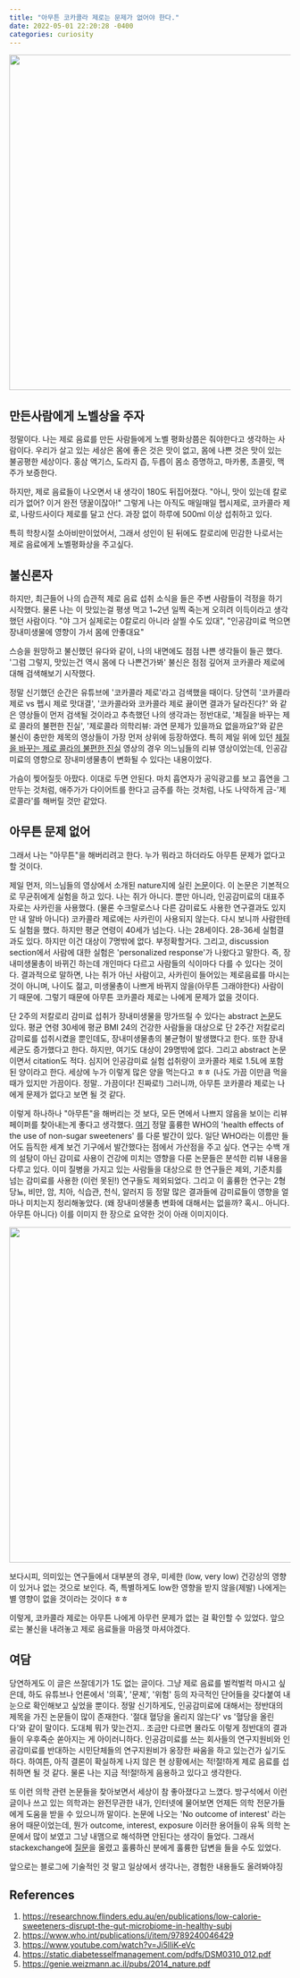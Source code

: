 ```yaml
---
title: "아무튼 코카콜라 제로는 문제가 없어야 한다."
date: 2022-05-01 22:20:28 -0400
categories: curiosity
---
```


<script type="text/x-mathjax-config">
MathJax.Hub.Config({
    displayAlign: "left"
});
</script>

<img src="https://img.hankyung.com/photo/202202/AKR20220224032400003_01_i_P4.jpg" width="600">

## 만든사람에게 노벨상을 주자 ##

정말이다.
나는 제로 음료를 만든 사람들에게 노벨 평화상쯤은 줘야한다고 생각하는 사람이다.
우리가 살고 있는 세상은 몸에 좋은 것은 맛이 없고, 몸에 나쁜 것은 맛이 있는 불공평한 세상이다.
홍삼 액기스, 도라지 즙, 두릅이 몸소 증명하고, 마카롱, 초콜릿, 맥주가 보증한다.

하지만, 제로 음료들이 나오면서 내 생각이 180도 뒤집어졌다.
"아니, 맛이 있는데 칼로리가 없어? 이거 완전 댕꿀이잖아!"
그렇게 나는 아직도 매일매일 펩시제로, 코카콜라 제로, 나랑드사이다 제로를 달고 산다.
과장 없이 하루에 500ml 이상 섭취하고 있다.

특히 학창시절 소아비만이었어서, 그래서 성인이 된 뒤에도 칼로리에 민감한 나로서는 제로 음료에게 노벨평화상을 주고싶다.

## 불신론자 ##

하지만, 최근들어 나의 습관적 제로 음료 섭취 소식을 들은 주변 사람들이 걱정을 하기 시작했다.
물론 나는 이 맛있는걸 평생 먹고 1~2년 일찍 죽는게 오히려 이득이라고 생각했던 사람이다.
"야 그거 실제로는 0칼로리 아니라 살찔 수도 있대",
"인공감미료 먹으면 장내미생물에 영향이 가서 몸에 안좋대요"

스승을 원망하고 불신했던 유다와 같이, 나의 내면에도 점점 나쁜 생각들이 들곤 했다.
'그럼 그렇지, 맛있는건 역시 몸에 다 나쁜건가봐'
불신은 점점 깊어져 코카콜라 제로에 대해 검색해보기 시작했다.

정말 신기했던 순간은 유튜브에 '코카콜라 제로'라고 검색했을 때이다.
당연히 '코카콜라 제로 vs 펩시 제로 맛대결', '코카콜라와 코카콜라 제로 끓이면 결과가 달라진다?' 와 같은 영상들이 먼저 검색될 것이라고 추측했던 나의 생각과는 정반대로,
'체질을 바꾸는 제로 콜라의 불편한 진실', '제로콜라 의학리뷰: 과연 문제가 있을까요 없을까요?'와 같은 불신이 충만한 제목의 영상들이 가장 먼저 상위에 등장하였다.
특히 제일 위에 있던 [체질을 바꾸는 제로 콜라의 불편한 진실](https://www.youtube.com/watch?v=Ji5lIiK-eVc) 영상의 경우 의느님들의 리뷰 영상이었는데,
인공감미료의 영향으로 장내미생물총이 변화될 수 있다는 내용이었다.

가슴이 찢어질듯 아팠다.
이대로 두면 안된다.
마치 흡연자가 공익광고를 보고 흡연을 그만두는 것처럼,
애주가가 다이어트를 한다고 금주를 하는 것처럼,
나도 나약하게 금-'제로콜라'를 해버릴 것만 같았다.

## 아무튼 문제 없어 ##

그래서 나는 "아무튼"을 해버리려고 한다.
누가 뭐라고 하더라도 아무튼 문제가 없다고 할 것이다.

제일 먼저, 의느님들의 영상에서 소개된 nature지에 실린 [논문](https://genie.weizmann.ac.il/pubs/2014_nature.pdf)이다.
이 논문은 기본적으로 무균쥐에게 실험을 하고 있다.
나는 쥐가 아니다.
뿐만 아니라, 인공감미료의 대표주자로는 사카린을 사용했다.
(물론 수크랄로스나 다른 감미료도 사용한 연구결과도 있지만 내 알바 아니다)
코카콜라 제로에는 사카린이 사용되지 않는다.
다시 보니까 사람한테도 실험을 했다.
하지만 평균 연령이 40세가 넘는다.
나는 28세이다.
28-36세 실험결과도 있다.
하지만 이건 대상이 7명밖에 없다.
부정확할거다.
그리고, discussion section에서 사람에 대한 실험은 'personalized response'가 나왔다고 말한다.
즉, 장내미생물총이 바뀌긴 하는데 개인마다 다르고 사람들의 식이마다 다를 수 있다는 것이다.
결과적으로 말하면, 나는 쥐가 아닌 사람이고, 사카린이 들어있는 제로음료를 마시는 것이 아니며, 나이도 젊고, 미생물총이 나쁘게 바뀌지 않을(아무튼 그래야한다) 사람이기 때문에.
그렇기 때문에 아무튼 코카콜라 제로는 나에게 문제가 없을 것이다.

단 2주의 저칼로리 감미료 섭취가 장내미생물을 망가뜨릴 수 있다는 abstract [논문](https://researchnow.flinders.edu.au/en/publications/low-calorie-sweeteners-disrupt-the-gut-microbiome-in-healthy-subj)도 있다.
평균 연령 30세에 평균 BMI 24의 건강한 사람들을 대상으로 단 2주간 저칼로리 감미료를 섭취시켰을 뿐인데도, 장내미생물총의 불균형이 발생했다고 한다.
또한 장내 세균도 증가했다고 한다.
하지만, 여기도 대상이 29명밖에 없다.
그리고 abstract 논문이면서 citation도 적다.
심지어 인공감미료 실험 섭취량이 코카콜라 제로 1.5L에 포함된 양이라고 한다.
세상에 누가 이렇게 많은 양을 먹는다고 ㅎㅎ (나도 가끔 이만큼 먹을 때가 있지만 가끔이다. 정말.. 가끔이다! 진짜로!)
그러니까, 아무튼 코카콜라 제로는 나에게 문제가 없다고 보면 될 것 같다.

이렇게 하나하나 "아무튼"을 해버리는 것 보다, 모든 면에서 나쁘지 않음을 보이는 리뷰페이퍼를 찾아내는게 좋다고 생각했다.
[여기](https://www.who.int/publications/i/item/9789240046429) 정말 훌륭한 WHO의 'health effects of the use of non-sugar sweeteners' 를 다룬 발간이 있다.
일단 WHO라는 이름만 들어도 듬직한 세계 보건 기구에서 발간했다는 점에서 가산점을 주고 싶다.
연구는 수백 개의 설탕이 아닌 감미료 사용이 건강에 미치는 영향을 다룬 논문들은 분석한 리뷰 내용을 다루고 있다.
이미 질병을 가지고 있는 사람들을 대상으로 한 연구들은 제외, 기준치를 넘는 감미료를 사용한 (이런 못된!) 연구들도 제외되었다.
그리고 이 훌륭한 연구는 2형 당뇨, 비만, 암, 치아, 식습관, 천식, 알러지 등 정말 많은 결과들에 감미료들이 영향을 얼마나 미치는지 정리해놓았다.
(왜 장내미생물총 변화에 대해서는 없을까? 혹시.. 아니다. 아무튼 아니다)
이를 이미지 한 장으로 요약한 것이 아래 이미지이다.

<img src="https://imgur.com/Y8YS9Xz.png" width="600">

보다시피, 의미있는 연구들에서 대부분의 경우, 미세한 (low, very low) 건강상의 영향이 있거나 없는 것으로 보인다.
즉, 특별하게도 low한 영향을 받지 않을(제발) 나에게는 별 영향이 없을 것이라는 것이다 ㅎㅎ

이렇게, 코카콜라 제로는 아무튼 나에게 아무런 문제가 없는 걸 확인할 수 있었다.
앞으로는 불신을 내려놓고 제로 음료들을 마음껏 마셔야겠다.

## 여담 ##

당연하게도 이 글은 쓰잘데기가 1도 없는 글이다.
그냥 제로 음료를 벌컥벌컥 마시고 싶은데, 하도 유튜브나 언론에서 '의혹', '문제', '위험' 등의 자극적인 단어들을 갖다붙여 내 눈으로 확인해보고 싶었을 뿐이다.
정말 신기하게도, 인공감미료에 대해서는 정반대의 제목을 가진 논문들이 많이 존재한다.
'절대 혈당을 올리지 않는다' vs '혈당을 올린다'와 같이 말이다.
도대체 뭐가 맞는건지.. 조금만 다르면 몰라도 이렇게 정반대의 결과들이 우후죽순 쏟아지는 게 아이러니하다.
인공감미료를 쓰는 회사들의 연구지원비와 인공감미료를 반대하는 시민단체들의 연구지원비가 웅장한 싸움을 하고 있는건가 싶기도 하다.
하여튼, 아직 결론이 확실하게 나지 않은 현 상황에서는 적!절!하게 제로 음료를 섭취하면 될 것 같다.
물론 나는 지금 적!절!하게 음용하고 있다고 생각한다.

또 이런 의학 관련 논문들을 찾아보면서 세상이 참 좋아졌다고 느꼈다.
방구석에서 이런 글이나 쓰고 있는 의학과는 완전무관한 내가, 인터넷에 물어보면 언제든 의학 전문가들에게 도움을 받을 수 있으니까 말이다.
논문에 나오는 'No outcome of interest' 라는 용어 때문이었는데,
뭔가 outcome, interest, exposure 이러한 용어들이 유독 의학 논문에서 많이 보였고 그냥 내맴으로 해석하면 안된다는 생각이 들었다.
그래서 stackexchange에 [질문](https://medicalsciences.stackexchange.com/questions/31190/what-does-no-outcome-of-interest-mean)을 올렸고 훌륭하신 분에게 훌륭한 답변을 들을 수도 있었다.

앞으로는 블로그에 기술적인 것 말고 일상에서 생각나는, 경험한 내용들도 올려봐야징

## References ##

1. https://researchnow.flinders.edu.au/en/publications/low-calorie-sweeteners-disrupt-the-gut-microbiome-in-healthy-subj
2. https://www.who.int/publications/i/item/9789240046429
3. https://www.youtube.com/watch?v=Ji5lIiK-eVc
4. https://static.diabetesselfmanagement.com/pdfs/DSM0310_012.pdf
5. https://genie.weizmann.ac.il/pubs/2014_nature.pdf
